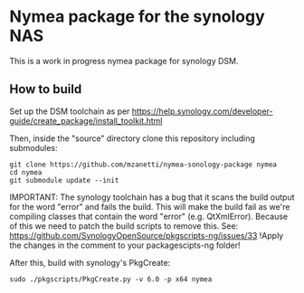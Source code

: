 # Nymea package for the synology NAS

This is a work in progress nymea package for synology DSM.

## How to build


Set up the DSM toolchain as per https://help.synology.com/developer-guide/create_package/install_toolkit.html

Then, inside the "source" directory clone this repository including submodules:

    git clone https://github.com/mzanetti/nymea-sonology-package nymea
    cd nymea
    git submodule update --init


IMPORTANT: The synology toolchain has a bug that it scans the build output for
the word "error" and fails the build. This will make the build fail as we're
compiling classes that contain the word "error" (e.g. QtXmlError). Because of this we need to patch the build scripts to remove this.
See: https://github.com/SynologyOpenSource/pkgscripts-ng/issues/33
!Apply the changes in the comment to your packagescipts-ng folder!


After this, build with synology's PkgCreate:

    sudo ./pkgscripts/PkgCreate.py -v 6.0 -p x64 nymea
